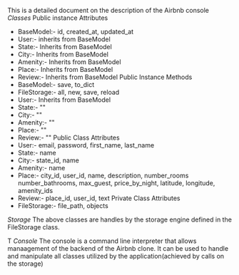 This is a detailed document on the description of the Airbnb console
*Classes*
Public instance Attributes
- BaseModel:- id, created_at, updated_at
- User:- inherits from BaseModel
- State:- Inherits from BaseModel
- City:- Inherits from BaseModel
- Amenity:- Inherits from BaseModel
- Place:- Inherits from BaseModel
- Review:- Inherits from BaseModel
Public Instance Methods
- BaseModel:- save, to_dict
- FileStorage:- all, new, save, reload
- User:- Inherits from BaseModel
- State:- ""
- City:- ""
- Amenity:- ""
- Place:- ""
- Review:- ""
Public Class Attributes
- User:- email, password, first_name, last_name
- State:- name
- City:- state_id, name
- Amenity:- name
- Place:- city_id, user_id, name, description, number_rooms
        number_bathrooms, max_guest, price_by_night, latitude, longitude, amenity_ids
- Review:- place_id, user_id, text
Private Class Attributes
- FileStorage:- file_path, objects

*Storage*
The above classes are handles by the storage engine defined in the FileStorage class.

T
*Console*
The console is a command line interpreter that allows manaagement of the backend of the Airbnb clone. It can be used to handle and manipulate all classes utilized by the application(achieved by calls on the storage)